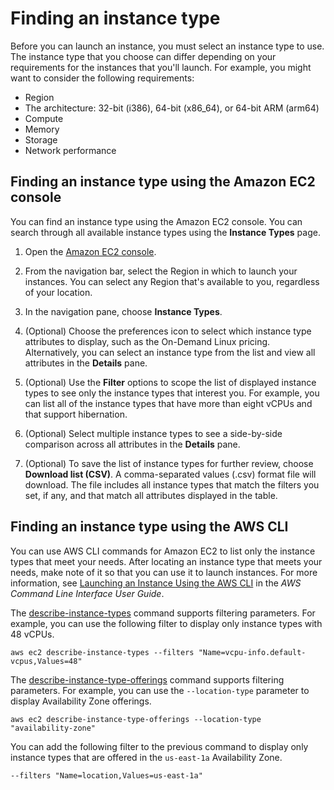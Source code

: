 # Finding an instance type<a name="instance-discovery"></a>

 Before you can launch an instance, you must select an instance type to use\. The instance type that you choose can differ depending on your requirements for the instances that you'll launch\. For example, you might want to consider the following requirements:
+ Region
+ The architecture: 32\-bit \(i386\), 64\-bit \(x86\_64\), or 64\-bit ARM \(arm64\)
+ Compute
+ Memory
+ Storage
+ Network performance

## Finding an instance type using the Amazon EC2 console<a name="instance-discovery-console"></a>

You can find an instance type using the Amazon EC2 console\. You can search through all available instance types using the **Instance Types** page\.

1. Open the [Amazon EC2 console](https://console.aws.amazon.com/ec2/)\.

1. From the navigation bar, select the Region in which to launch your instances\. You can select any Region that's available to you, regardless of your location\.

1. In the navigation pane, choose **Instance Types**\. 

1. \(Optional\) Choose the preferences icon to select which instance type attributes to display, such as the On\-Demand Linux pricing\. Alternatively, you can select an instance type from the list and view all attributes in the **Details** pane\.

1. \(Optional\) Use the **Filter** options to scope the list of displayed instance types to see only the instance types that interest you\. For example, you can list all of the instance types that have more than eight vCPUs and that support hibernation\.

1. \(Optional\) Select multiple instance types to see a side\-by\-side comparison across all attributes in the **Details** pane\.

1. \(Optional\) To save the list of instance types for further review, choose **Download list \(CSV\)**\. A comma\-separated values \(\.csv\) format file will download\. The file includes all instance types that match the filters you set, if any, and that match all attributes displayed in the table\.

## Finding an instance type using the AWS CLI<a name="instance-discovery-cli"></a>

 You can use AWS CLI commands for Amazon EC2 to list only the instance types that meet your needs\. After locating an instance type that meets your needs, make note of it so that you can use it to launch instances\. For more information, see [Launching an Instance Using the AWS CLI](https://docs.aws.amazon.com/cli/latest/userguide/cli-ec2-launch.html#launching-instances) in the *AWS Command Line Interface User Guide*\.

 The [describe\-instance\-types](https://docs.aws.amazon.com/goto/aws-cli/ec2-2016-11-15/DescribeInstanceTypes) command supports filtering parameters\. For example, you can use the following filter to display only instance types with 48 vCPUs\.

```
aws ec2 describe-instance-types --filters "Name=vcpu-info.default-vcpus,Values=48"
```

 The [describe\-instance\-type\-offerings](https://docs.aws.amazon.com/goto/aws-cli/ec2-2016-11-15/DescribeInstanceTypeOfferings) command supports filtering parameters\. For example, you can use the `--location-type` parameter to display Availability Zone offerings\. 

```
aws ec2 describe-instance-type-offerings --location-type "availability-zone"
```

 You can add the following filter to the previous command to display only instance types that are offered in the `us-east-1a` Availability Zone\.

```
--filters "Name=location,Values=us-east-1a"
```
